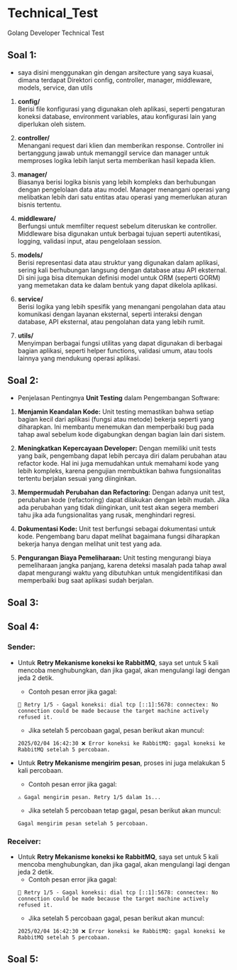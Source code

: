 # Technical_Test
Golang Developer Technical Test

## Soal 1:
 - saya disini menggunakan gin dengan arsitecture yang saya kuasai, dimana terdapat Direktori config, controller, manager, middleware, models, service, dan utils
1. **config/**  
   Berisi file konfigurasi yang digunakan oleh aplikasi, seperti pengaturan koneksi database, environment variables, atau konfigurasi lain yang diperlukan oleh sistem.

2. **controller/**  
   Menangani request dari klien dan memberikan response. Controller ini bertanggung jawab untuk memanggil service dan manager untuk memproses logika lebih lanjut serta memberikan hasil kepada klien.

3. **manager/**  
   Biasanya berisi logika bisnis yang lebih kompleks dan berhubungan dengan pengelolaan data atau model. Manager menangani operasi yang melibatkan lebih dari satu entitas atau operasi yang memerlukan aturan bisnis tertentu.

4. **middleware/**  
   Berfungsi untuk memfilter request sebelum diteruskan ke controller. Middleware bisa digunakan untuk berbagai tujuan seperti autentikasi, logging, validasi input, atau pengelolaan session.

5. **models/**  
   Berisi representasi data atau struktur yang digunakan dalam aplikasi, sering kali berhubungan langsung dengan database atau API eksternal. Di sini juga bisa ditemukan definisi model untuk ORM (seperti GORM) yang memetakan data ke dalam bentuk yang dapat dikelola aplikasi.

6. **service/**  
   Berisi logika yang lebih spesifik yang menangani pengolahan data atau komunikasi dengan layanan eksternal, seperti interaksi dengan database, API eksternal, atau pengolahan data yang lebih rumit.

7. **utils/**  
   Menyimpan berbagai fungsi utilitas yang dapat digunakan di berbagai bagian aplikasi, seperti helper functions, validasi umum, atau tools lainnya yang mendukung operasi aplikasi.

## Soal 2:
 - Penjelasan Pentingnya **Unit Testing** dalam Pengembangan Software:
1. **Menjamin Keandalan Kode:**
   Unit testing memastikan bahwa setiap bagian kecil dari aplikasi (fungsi atau metode) bekerja seperti yang diharapkan. Ini membantu menemukan dan memperbaiki bug pada tahap awal sebelum kode digabungkan dengan bagian lain dari sistem.

2. **Meningkatkan Kepercayaan Developer:** 
   Dengan memiliki unit tests yang baik, pengembang dapat lebih percaya diri dalam perubahan atau refactor kode. Hal ini juga memudahkan untuk memahami kode yang lebih kompleks, karena pengujian membuktikan bahwa fungsionalitas tertentu berjalan sesuai yang diinginkan.

3. **Mempermudah Perubahan dan Refactoring:** 
   Dengan adanya unit test, perubahan kode (refactoring) dapat dilakukan dengan lebih mudah. Jika ada perubahan yang tidak diinginkan, unit test akan segera memberi tahu jika ada fungsionalitas yang rusak, menghindari regresi.

4. **Dokumentasi Kode:** 
   Unit test berfungsi sebagai dokumentasi untuk kode. Pengembang baru dapat melihat bagaimana fungsi diharapkan bekerja hanya dengan melihat unit test yang ada.

5. **Pengurangan Biaya Pemeliharaan:** 
   Unit testing mengurangi biaya pemeliharaan jangka panjang, karena deteksi masalah pada tahap awal dapat mengurangi waktu yang dibutuhkan untuk mengidentifikasi dan memperbaiki bug saat aplikasi sudah berjalan.

## Soal 3:

## Soal 4:

### Sender:
- Untuk **Retry Mekanisme koneksi ke RabbitMQ**, saya set untuk 5 kali mencoba menghubungkan, dan jika gagal, akan mengulangi lagi dengan jeda 2 detik.
    - Contoh pesan error jika gagal:
    ```
    🔄 Retry 1/5 - Gagal koneksi: dial tcp [::1]:5678: connectex: No connection could be made because the target machine actively refused it.
    ```
    - Jika setelah 5 percobaan gagal, pesan berikut akan muncul:
    ```
    2025/02/04 16:42:30 ❌ Error koneksi ke RabbitMQ: gagal koneksi ke RabbitMQ setelah 5 percobaan.
    ```

- Untuk **Retry Mekanisme mengirim pesan**, proses ini juga melakukan 5 kali percobaan.
    - Contoh pesan error jika gagal:
    ```
    ⚠️ Gagal mengirim pesan. Retry 1/5 dalam 1s...
    ```
    - Jika setelah 5 percobaan tetap gagal, pesan berikut akan muncul:
    ```
    Gagal mengirim pesan setelah 5 percobaan.
    ```

### Receiver:
- Untuk **Retry Mekanisme koneksi ke RabbitMQ**, saya set untuk 5 kali mencoba menghubungkan, dan jika gagal, akan mengulangi lagi dengan jeda 2 detik.
    - Contoh pesan error jika gagal:
    ```
    🔄 Retry 1/5 - Gagal koneksi: dial tcp [::1]:5678: connectex: No connection could be made because the target machine actively refused it.
    ```
    - Jika setelah 5 percobaan gagal, pesan berikut akan muncul:
    ```
    2025/02/04 16:42:30 ❌ Error koneksi ke RabbitMQ: gagal koneksi ke RabbitMQ setelah 5 percobaan.
    ```

## Soal 5:
